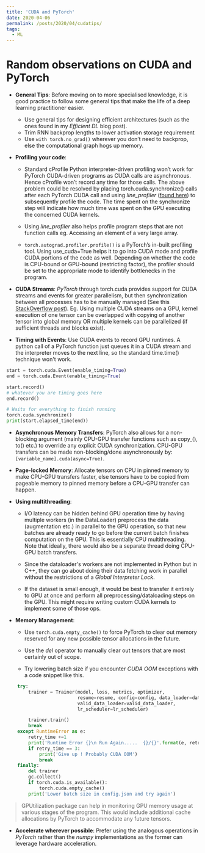 ```yaml
---
title: 'CUDA and PyTorch'
date: 2020-04-06
permalink: /posts/2020/04/cudatips/
tags:
  - ML
---
```



Random observations on CUDA and PyTorch
======

* __General Tips__: Before moving on to more specialised knowledge, it is good practice to follow some general tips that make the life of a deep learning practitioner easier.

    * Use general tips for designing efficient architectures (such as the ones found in my _Efficient DL_ blog post).
    * Trim RNN backprop lengths to lower activation storage requirement
    * Use `with torch.no_grad()` wherever you don’t need to backprop, else the computational graph hogs up memory.

* __Profiling your code__:
    * Standard cProfile Python interpreter-driven profiling won’t work for PyTorch CUDA-driven programs as CUDA calls are asynchronous. Hence cProfile won’t record any time for those calls. The above problem could be resolved by placing torch.cuda.synchronize() calls after each PyTorch CUDA call and using _line_profiler_ ([found here](https://github.com/rkern/line_profiler)) to subsequently profile the code. The time spent on the synchronize step will indicate how much time was spent on the GPU executing the concerned CUDA kernels. 

    * Using _line_profiler_ also helps profile program steps that are not function calls eg. Accessing an element of a very large array.

    * `torch.autograd.profiler.profile()` is a PyTorch’s in-built profiling tool. Using use_cuda=True helps it to go into CUDA mode and profile CUDA portions of the code as well. Depending on whether the code is CPU-bound or GPU-bound (restricting factor), the profiler should be set to the appropriate mode to identify bottlenecks in the program.

* __CUDA Streams__: _PyTorch_ through torch.cuda provides support for CUDA streams and events for greater parallelism, but then synchronization between all processes has to be manually managed (See this [StackOverflow post](https://stackoverflow.com/questions/52498690/how-to-use-cuda-stream-in-pytorch)). Eg. Using multiple CUDA streams on a GPU, kernel execution of one tensor can be overlapped with copying of another tensor into global memory OR multiple kernels can be parallelized (if sufficient threads and blocks exist).

* __Timing with Events__: Use CUDA events to record GPU runtimes. A python call of a PyTorch function just queues it in a CUDA stream and the interpreter moves to the next line, so the standard time.time() technique won't work.

```python
start = torch.cuda.Event(enable_timing=True)
end = torch.cuda.Event(enable_timing=True)

start.record()
# whatever you are timing goes here
end.record()

# Waits for everything to finish running
torch.cuda.synchronize()
print(start.elapsed_time(end))
```

* __Asynchronous Memory Transfers__: PyTorch also allows for a non-blocking argument (mainly CPU-GPU transfer functions such as copy_(), to() etc.) to override any explicit CUDA synchronization. CPU-GPU transfers can be made non-blocking/done asynchronously by: `[variable_name].cuda(async=True)`.

* __Page-locked Memory__: Allocate tensors on CPU in pinned memory to make CPU-GPU transfers faster, else tensors have to be copied from pageable memory to pinned memory before a CPU-GPU transfer can happen.

* __Using multithreading__: 
    * I/O latency can be hidden behind GPU operation time by having multiple workers (in the DataLoader) preprocess the data (augmentation etc.) in parallel to the GPU operation, so that new batches are already ready to go before the current batch finishes computation on the GPU. This is essentially CPU multithreading. Note that ideally, there would also be a separate thread doing CPU-GPU batch transfers.

    * Since the dataloader's workers are not implemented in Python but in C++, they can go about doing their data fetching work in parallel without the restrictions of a _Global Interpreter Lock_.

    * If the dataset is small enough, it would be best to transfer it entirely to GPU at once and perform all preprocessing/dataloading steps on the GPU. This might require writing custom CUDA kernels to implement some of those ops.

* __Memory Management__: 
    * Use `torch.cuda.empty_cache()` to force PyTorch to clear out memory reserved for any new possible tensor allocations in the future.
    
    * Use the _del_ operator to manually clear out tensors that are most certainly out of scope.

    * Try lowering batch size if you encounter _CUDA OOM_ exceptions with a code snippet like this.

```python
    try:
        trainer = Trainer(model, loss, metrics, optimizer, 
                          resume=resume, config=config, data_loader=data_loader,
                          valid_data_loader=valid_data_loader,
                          lr_scheduler=lr_scheduler)

        trainer.train()
        break
    except RuntimeError as e:
        retry_time +=1
        print('Runtime Error {}\n Run Again.....  {}/{}'.format(e, retry_time, 3))
        if retry_time == 3:
            print('Give up ! Probably CUDA OOM')
            break
    finally:
        del trainer
        gc.collect()
        if torch.cuda.is_available():
            torch.cuda.empty_cache()
        print('Lower batch size in config.json and try again')
```


> GPUtilization package can help in monitoring GPU memory usage at various stages of the program. This would include additional cache allocations by PyTorch to accommodate any future tensors.

* __Accelerate wherever possible__: Prefer using the analogous operations in _PyTorch_ rather than the _numpy_ implementations as the former can leverage hardware acceleration.
